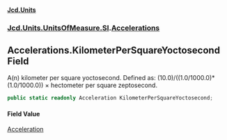 #### [Jcd.Units](index.md 'index')
### [Jcd.Units.UnitsOfMeasure.SI](Jcd.Units.UnitsOfMeasure.SI.md 'Jcd.Units.UnitsOfMeasure.SI').[Accelerations](Accelerations.md 'Jcd.Units.UnitsOfMeasure.SI.Accelerations')

## Accelerations.KilometerPerSquareYoctosecond Field

A(n) kilometer per square yoctosecond. Defined as: (10.0)/((1.0/1000.0)*(1.0/1000.0)) × hectometer per square zeptosecond.

```csharp
public static readonly Acceleration KilometerPerSquareYoctosecond;
```

#### Field Value
[Acceleration](Acceleration.md 'Jcd.Units.UnitTypes.Acceleration')